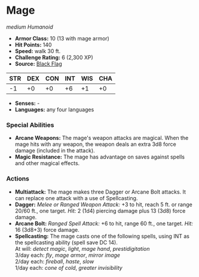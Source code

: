 # Mage

*medium* *Humanoid*

- **Armor Class:** 10 (13 with mage armor)
- **Hit Points:** 140 
- **Speed:** walk 30 ft.
- **Challenge Rating:** 6 (2,300 XP)
- **Source:** [Black Flag](https://koboldpress.com/kpstore/product/tovrpg-pg-mv/)

| STR | DEX | CON | INT | WIS | CHA |
| --- | --- | --- | --- | --- | --- |
| -1 | +0 | +0 | +6 | +1 | +0 |

- **Senses:** -
- **Languages:** any four languages

### Special Abilities

- **Arcane Weapons:** The mage's weapon attacks are magical. When the mage hits with any weapon, the weapon deals an extra 3d8 force damage (included in the attack).
- **Magic Resistance:** The mage has advantage on saves against spells and other magical effects.

### Actions

- **Multiattack:** The mage makes three Dagger or Arcane Bolt attacks. It can replace one attack with a use of Spellcasting.
- **Dagger:** _Melee or Ranged Weapon Attack:_ +3 to hit, reach 5 ft. or range 20/60 ft., one target. _Hit:_ 2 (1d4) piercing damage plus 13 (3d8) force damage.
- **Arcane Bolt:** _Ranged Spell Attack:_ +6 to hit, range 60 ft., one target. _Hit:_ 16 (3d8+3) force damage.
- **Spellcasting:** The mage casts one of the following spells, using INT as the spellcasting ability (spell save DC 14).<br>At will: _detect magic_, _light_, _mage hand_, _prestidigitation_<br>3/day each: _fly_, _mage armor_, _mirror image_<br>2/day each: _fireball_, _haste_, _slow_<br>1/day each: _cone of cold_, _greater invisibility_
